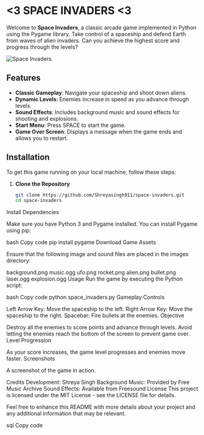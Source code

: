 # <3 SPACE INVADERS <3

Welcome to **Space Invaders**, a classic arcade game implemented in Python using the Pygame library. Take control of a spaceship and defend Earth from waves of alien invaders. Can you achieve the highest score and progress through the levels?

![Space Invaders](images/ufo.png)

## Features

- **Classic Gameplay**: Navigate your spaceship and shoot down aliens.
- **Dynamic Levels**: Enemies increase in speed as you advance through levels.
- **Sound Effects**: Includes background music and sound effects for shooting and explosions.
- **Start Menu**: Press SPACE to start the game.
- **Game Over Screen**: Displays a message when the game ends and allows you to restart.

## Installation

To get this game running on your local machine, follow these steps:

1. **Clone the Repository**

   ```bash
   git clone https://github.com/Shreyasingh911/space-invaders.git
   cd space-invaders
Install Dependencies

Make sure you have Python 3 and Pygame installed. You can install Pygame using pip:

bash
Copy code
pip install pygame
Download Game Assets

Ensure that the following image and sound files are placed in the images directory:

background.png
music.ogg
ufo.png
rocket.png
alien.png
bullet.png
laser.ogg
explosion.ogg
Usage
Run the game by executing the Python script:

bash
Copy code
python space_invaders.py
Gameplay
Controls

Left Arrow Key: Move the spaceship to the left.
Right Arrow Key: Move the spaceship to the right.
Spacebar: Fire bullets at the enemies.
Objective

Destroy all the enemies to score points and advance through levels.
Avoid letting the enemies reach the bottom of the screen to prevent game over.
Level Progression

As your score increases, the game level progresses and enemies move faster.
Screenshots

A screenshot of the game in action.

Credits
Development: Shreya Singh
Background Music: Provided by Free Music Archive
Sound Effects: Available from Freesound
License
This project is licensed under the MIT License - see the LICENSE file for details.

Feel free to enhance this README with more details about your project and any additional information that may be relevant.

sql
Copy code






